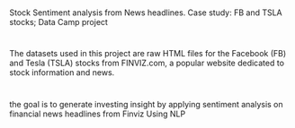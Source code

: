 #
Stock Sentiment analysis from News headlines. Case study: FB and TSLA stocks; Data Camp project
#
The datasets used in this project are raw HTML files for the Facebook (FB) and Tesla (TSLA) stocks from FINVIZ.com, a popular website dedicated to stock information and news.
#
the goal is to generate investing insight by applying sentiment analysis on financial news headlines from Finviz Using NLP
#
